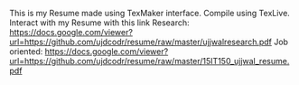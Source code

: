 This is my Resume made using TexMaker interface. Compile using TexLive.
Interact with my Resume with this link
Research: https://docs.google.com/viewer?url=https://github.com/ujdcodr/resume/raw/master/ujjwalresearch.pdf
Job oriented: https://docs.google.com/viewer?url=https://github.com/ujdcodr/resume/raw/master/15IT150_ujjwal_resume.pdf
